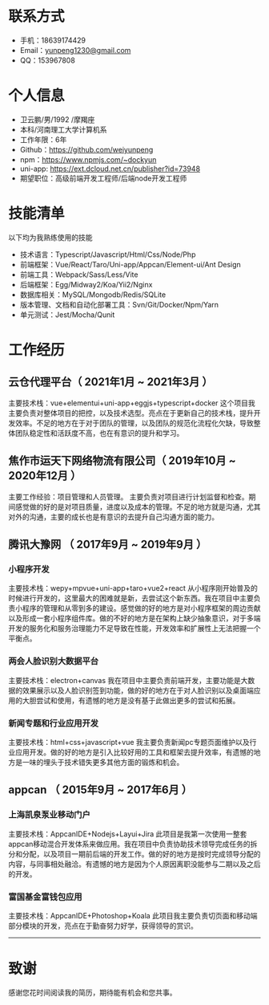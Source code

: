 # 联系方式

* 手机：18639174429
* Email：yunpeng1230@gmail.com
* QQ：153967808

# 个人信息

* 卫云鹏/男/1992 /摩羯座
* 本科/河南理工大学计算机系
* 工作年限：6年
* Github：https://github.com/weiyunpeng
* npm：https://www.npmjs.com/~dockyun
* uni-app: https://ext.dcloud.net.cn/publisher?id=73948
* 期望职位：高级前端开发工程师/后端node开发工程师

# 技能清单

以下均为我熟练使用的技能

* 技术语言：Typescript/Javascript/Html/Css/Node/Php
* 前端框架：Vue/React/Taro/Uni-app/Appcan/Element-ui/Ant Design
* 前端工具：Webpack/Sass/Less/Vite
* 后端框架：Egg/Midway2/Koa/Yii2/Nginx
* 数据库相关：MySQL/Mongodb/Redis/SQLite
* 版本管理、文档和自动化部署工具：Svn/Git/Docker/Npm/Yarn
* 单元测试：Jest/Mocha/Qunit

# 工作经历

## 云仓代理平台（ 2021年1月 ~ 2021年3月 ）

主要技术栈：vue+elementui+uni-app+eggjs+typescript+docker
这个项目我主要负责对整体项目的把控，以及技术选型。亮点在于更新自己的技术栈，提升开发效率。不足的地方在于对于团队的管理，以及团队的规范化流程化欠缺，导致整体团队稳定性和活跃度不高，也在有意识的提升和学习。

## 焦作市运天下网络物流有限公司（ 2019年10月 ~ 2020年12月 ）

主要工作经验：项目管理和人员管理。
主要负责对项目进行计划监督和检查。期间感觉做的好的是对项目质量，进度以及成本的管理。不足的地方就是沟通，尤其对外的沟通，主要的成长也是有意识的去提升自己沟通方面的能力。

## 腾讯大豫网 （ 2017年9月 ~ 2019年9月 ）

### 小程序开发

主要技术栈：wepy+mpvue+uni-app+taro+vue2+react
从小程序刚开始普及的时候进行开发的，这里最大的困难就是新，去尝试这个新东西。我在项目中主要负责小程序的管理和从零到多的建设。感觉做的好的地方是对小程序框架的周边贡献以及形成一套小程序组件库。做的不好的地方是在架构上缺少抽象意识，对于多端开发的服务化和服务治理能力不足导致在性能，开发效率和扩展性上无法把握一个平衡点。

### 两会人脸识别大数据平台

主要技术栈：electron+canvas
我在项目中主要负责前端开发，主要功能是大数据的效果展示以及人脸识别签到功能，做的好的地方在于对人脸识别以及桌面端应用的大胆尝试和使用，有遗憾的地方是没有基于此做出更多的尝试和拓展。

### 新闻专题和行业应用开发

主要技术栈：html+css+javascript+vue
我主要负责新闻pc专题页面维护以及行业应用开发。做的好的地方是引入比较好用的工具和框架去提升效率，有遗憾的地方是一味的埋头于技术错失更多其他方面的锻炼和机会。

## appcan （ 2015年9月 ~ 2017年6月 ）

### 上海凯泉泵业移动门户

主要技术栈：AppcanIDE+Nodejs+Layui+Jira
此项目是我第一次使用一整套appcan移动混合开发体系来做应用。我在项目中负责协助技术领导完成任务的拆分和分配，以及项目一期前后端的开发工作。做的好的地方是按时完成领导分配的内容，与同事相处融洽。有遗憾的地方是因为个人原因离职没能参与二期以及之后的开发。

### 富国基金富钱包应用

主要技术栈：AppcanIDE+Photoshop+Koala
此项目我主要负责切页面和移动端部分模块的开发，亮点在于勤奋努力好学，获得领导的赏识。

- - -

# 致谢

感谢您花时间阅读我的简历，期待能有机会和您共事。